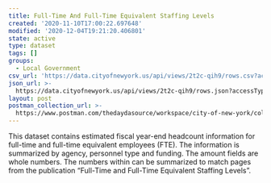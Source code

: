 ```yaml
---
title: Full-Time And Full-Time Equivalent Staffing Levels
created: '2020-11-10T17:00:22.697648'
modified: '2020-12-04T19:21:20.406801'
state: active
type: dataset
tags: []
groups:
  - Local Government
csv_url: 'https://data.cityofnewyork.us/api/views/2t2c-qih9/rows.csv?accessType=DOWNLOAD'
json_url: >-
  https://data.cityofnewyork.us/api/views/2t2c-qih9/rows.json?accessType=DOWNLOAD
layout: post
postman_collection_url: >-
  https://www.postman.com/thedaydasource/workspace/city-of-new-york/collection/15909983-603f636b-eb0e-4217-867d-22d8859dbfcd
---
```

This dataset contains estimated fiscal year-end headcount information for full-time and full-time equivalent employees (FTE).  The information is summarized by agency, personnel type and funding.  The amount fields are whole numbers.  The numbers within can be summarized to match pages from the publication “Full-Time and Full-Time Equivalent Staffing Levels”.
